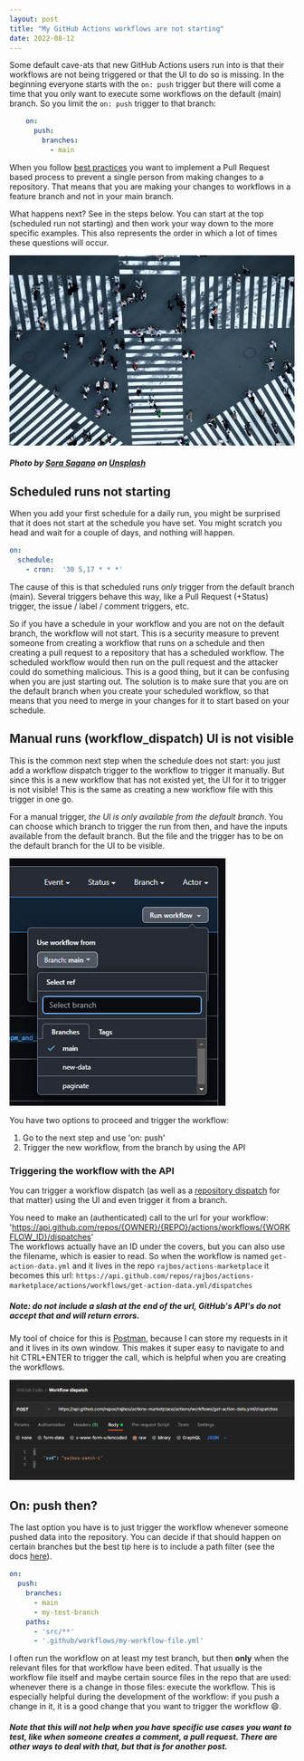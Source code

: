 ```yaml
---
layout: post
title: "My GitHub Actions workflows are not starting"
date: 2022-08-12
---
```


Some default cave-ats that new GitHub Actions users run into is that their workflows are not being triggered or that the UI to do so is missing. In the beginning everyone starts with the `on: push` trigger but there will come a time that you only want to execute some workflows on the default (main) branch. So you limit the `on: push` trigger to that branch:

``` yaml
    on:
      push:
        branches:
          - main
```

When you follow [best practices](blog/2019/07/10/DevOps-Principles-series) you want to implement a Pull Request based process to prevent a single person from making changes to a repository. That means that you are making your changes to workflows in a feature branch and not in your main branch.

What happens next? See in the steps below. You can start at the top (scheduled run not starting) and then work your way down to the more specific examples. This also represents the order in which a lot of times these questions will occur.

![Photo of a street crossing, taken from above so it is upside down](/images/20220812/sora-sagano-MKE7NKsaBZM-unsplash.jpg)
##### Photo by <a href="https://unsplash.com/@sorasagano?utm_source=unsplash&utm_medium=referral&utm_content=creditCopyText">Sora Sagano</a> on <a href="https://unsplash.com/s/photos/up-side-down?utm_source=unsplash&utm_medium=referral&utm_content=creditCopyText">Unsplash</a>
  

## Scheduled runs not starting
When you add your first schedule for a daily run, you might be surprised that it does not start at the schedule you have set. You might scratch you head and wait for a couple of days, and nothing will happen.

``` yaml
on:
  schedule:
    - cron:  '30 5,17 * * *'
```
The cause of this is that scheduled runs *only* trigger from the default branch (main). Several triggers behave this way, like a Pull Request (+Status) trigger, the issue / label / comment triggers, etc.

So if you have a schedule in your workflow and you are not on the default branch, the workflow will not start. This is a security measure to prevent someone from creating a workflow that runs on a schedule and then creating a pull request to a repository that has a scheduled workflow. The scheduled workflow would then run on the pull request and the attacker could do something malicious. This is a good thing, but it can be confusing when you are just starting out. The solution is to make sure that you are on the default branch when you create your scheduled workflow, so that means that you need to merge in your changes for it to start based on your schedule.

## Manual runs (workflow_dispatch) UI is not visible
This is the common next step when the schedule does not start: you just add a workflow dispatch trigger to the workflow to trigger it manually. But since this is a new workflow that has not existed yet, the UI for it to trigger is not visible! This is the same as creating a new workflow file with this trigger in one go. 

For a manual trigger, *the UI is only available from the default branch*. You can choose which branch to trigger the run from then, and have the inputs available from the default branch. But the file and the trigger has to be on the default branch for the UI to be visible.

![Screenshot of the workflow dispatch UI with the branch selector open](/images/20220812/20220812_Workflow_dispatch.png)

You have two options to proceed and trigger the workflow:
1. Go to the next step and use 'on: push'
1. Trigger the new workflow, from the branch by using the API

### Triggering the workflow with the API
You can trigger a workflow dispatch (as well as a [repository dispatch](https://docs.github.com/en/actions/using-workflows/events-that-trigger-workflows#repository_dispatch) for that matter) using the UI and even trigger it from a branch.

You need to make an (authenticated) call to the url for your workflow:  
'https://api.github.com/repos/{OWNER}/{REPO}/actions/workflows/{WORKFLOW_ID}/dispatches'  
The workflows actually have an ID under the covers, but you can also use the filename, which is easier to read. So when the workflow is named `get-action-data.yml` and it lives in the repo `rajbos/actions-marketplace` it becomes this url:
`https://api.github.com/repos/rajbos/actions-marketplace/actions/workflows/get-action-data.yml/dispatches`
##### Note: do not include a slash at the end of the url, GitHub's API's do not accept that and will return errors.  


My tool of choice for this is [Postman](https://www.postman.com/product/rest-client/), because I can store my requests in it and it lives in its own window. This makes it super easy to navigate to and hit CTRL+ENTER to trigger the call, which is helpful when you are creating the workflows.

![Screenshot of Postman with a push to the dispatch api](/images/20220812/20220812_Postman.png)

## On: push then?
The last option you have is to just trigger the workflow whenever someone pushed data into the repository. You can decide if that should happen on certain branches but the best tip here is to include a path filter (see the docs [here](https://docs.github.com/en/actions/using-workflows/events-that-trigger-workflows#push)).

``` yaml	
on:
  push:
    branches:
      - main
      - my-test-branch
    paths:
      - 'src/**'
      - '.github/workflows/my-workflow-file.yml'
```  

I often run the workflow on at least my test branch, but then **only** when the relevant files for that workflow have been edited. That usually is the workflow file itself and maybe certain source files in the repo that are used: whenever there is a change in those files: execute the workflow. This is especially helpful during the development of the workflow: if you push a change in it, it is a good change that you want to trigger the workflow 😄.

##### Note that this will not help when you have specific use cases you want to test, like when someone creates a comment, a pull request. There are other ways to deal with that, but that is for another post.